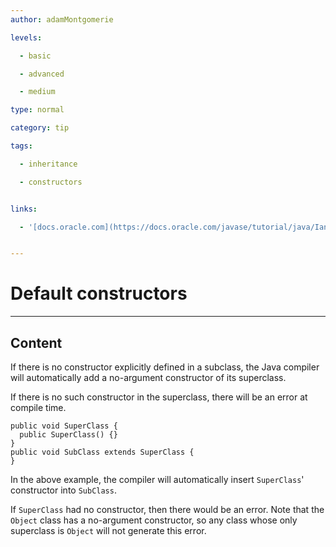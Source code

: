```yaml
---
author: adamMontgomerie

levels:

  - basic

  - advanced

  - medium

type: normal

category: tip

tags:

  - inheritance

  - constructors


links:

  - '[docs.oracle.com](https://docs.oracle.com/javase/tutorial/java/IandI/super.html){website}'


---
```


# Default constructors

---
## Content

If there is no constructor explicitly defined in a subclass, the Java compiler will automatically add a no-argument constructor of its superclass. 

If there is no such constructor in the superclass, there will be an error at compile time.

```
public void SuperClass {
  public SuperClass() {}
}
public void SubClass extends SuperClass {
}
```
In the above example, the compiler will automatically insert `SuperClass`' constructor into `SubClass`.

If `SuperClass` had no constructor, then there would be an error. Note that the `Object` class has a no-argument constructor, so any class whose only superclass is `Object` will not generate this error.

 
